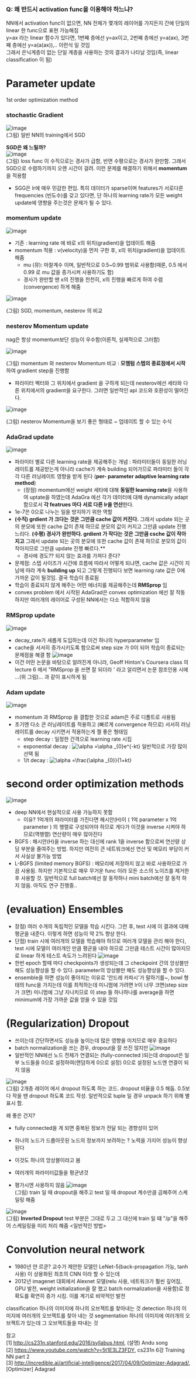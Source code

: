 ### Q: 왜 반드시 activation func을 이용해야 하느냐?
NN에서 activation func이 없으면, NN 전체가 몇개의 레이어를 가지든지 간에 단일의 linear 한 func으로 표현 가능해짐  
y=ax 라는 linear 함수가 있다면, 1번째 층에선 y=ax이고, 2번째 층에선 y=a(ax), 3번째 층에선 y=a(a(ax)),.. 이런식 일 것임  
그래서 은닉계층이 없는 단일 계층을 사용하는 것의 결과가 나타날 것임(즉, linear classification 이 됨)  
  
# Parameter update
1st order optimization method
### stochastic Gradient 
![image](https://user-images.githubusercontent.com/56099627/70998252-35945000-211a-11ea-8ac5-edad3490c1e4.png)  
(그림) 일반 NN의 training에서 SGD  
  
**SGD은 왜 느릴까?**  
![image](https://user-images.githubusercontent.com/56099627/70980180-39ae7680-20f6-11ea-8fd0-a7b11cf981d7.png)  
(그림) loss func 이 수직으로는 경사가 급함, 반면 수평으로는 경사가 완만함. 그래서 SGD으로 수렴하기까지 오랜 시간이 걸려. 이런 문제를 해결하기 위해서 **momentum**을 적용함  
- SGG은 lr에 매우 민감한 편임. 특히 데이터가 sparse이며 features가 서로다른 frequencies (빈도수)를 갖고 있다면, 단 하나의 learning rate가 모든 weight update에 영향을 주는것은 문제가 될 수 있다.

### momentum update
![image](https://user-images.githubusercontent.com/56099627/70980894-73cc4800-20f7-11ea-92c2-1475d65f410c.png)  
- 기존 : learning rate 에 바로 x의 위치(gradient)을 업데이트 해줌
- momentum 적용 : v(velocity)을 먼저 구한 후, x의 위치(gradient)을 업데이트 해줌
  - mu (뮤): 마찰계수 이며, 일반적으로 0.5~0.99 범위로 사용함(때론, 0.5 에서 0.99 로 mu 값을 증가시켜 사용하기도 함)
  - 경사가 완만할 땐 x의 진행을 천천히, x의 진행을 빠르게 하여 수렴(convergence) 하게 해줌

![image](https://user-images.githubusercontent.com/56099627/70984913-a62d7380-20fe-11ea-8aaf-447acb3a357c.png)
  
(그림) SGD, momentum, nesterov 의 비교

### nesterov Momentum update
nag은 항상 momentum보단 성능이 우수함(이론적, 실제적으로 그러함)   
  
![image](https://user-images.githubusercontent.com/56099627/70982968-4ed9d400-20fb-11ea-860a-a6a719521f9d.png)  
  
(그림) momentum 와 nesterov Momentum 비교 : **모멤텀 스텝의 종료점에서 시작** 하여 gradient step을 진행함  
- 파라미터 벡터와 그 위치에서 gradient 을 구하게 되는데 nesterov에선 세타와 다른 위치에서의 gradient을 요구한다. 그러면 일반적인 api 코드와 호환성이 떨어진다. 

![image](https://user-images.githubusercontent.com/56099627/70984362-b2fd9780-20fd-11ea-85db-d5679730cce4.png)  

(그림) nesterov Momentum을 보기 좋은 형태로 ~ 업데이트 할 수 있는 수식 

### AdaGrad update
![image](https://user-images.githubusercontent.com/56099627/70986386-2359e800-2101-11ea-8419-7579f7dae6f7.png)  
- 파라미터 별로 다른 learning rate을 제공해주는 개념 : 파라미터들이 동일한 러닝레이트를 제공받는게 아니라 cache가 계속 building  되어가므로 파라미터 들이 각각 다른 러닝레이트 영향을 받게 된다 (**per- parameter adaptive learning rate method**)
  - (장점) momentum에선 weight 세타에 대해 **동일한 learning rate**을 사용하여 uptate을 하였는데 AdaGra 에선 각가 데이터에 대해 dynamically adapt 함으로서 **각 featrues 마다 서로 다른 lr을 연산**한다.
- 1e-7은 0으로 나누는 일을 방지하기 위한 역할
- **(수직) grdient 가 크다는 것은 그만큼 cache 값이 커진다.** 그래서 update 되는 곳의 분모에 또한 cache 값이 존재 하므로 분모의 값이 커지고 그만큼 update 진행 느리다. **(수평) 경사가 완만하다. grdient 가 작다는 것은 그만큼 csche 값이 작아지고** 그래서 update 되는 곳의 분모에 또한 cache 값이 존재 하므로 분모의 값이 작아지므로 그만큼 update 진행 빠르다.** 
  - 경사에 경도?? 되지 않는 효과를 가져다 준다?
- 문제점: 스텝 사이즈가 시간에 흐름에 따라서 어떻게 되냐면, cache 값은 시간이 지남에 따라 계속 **building up** 되고 그렇게 진행되다 보면 learning rate 값은 0에 가까운 값이 될것임. 결국 학습이 종료됨
- 학습이 종료되지 않게 해주는 어떤 에너지를 제공해주는데 **RMSprop** 임
- convex problem 에서 시작된 AdaGrad은 convex optimization 에선 잘 작동 하지만 여러개의 레이어로 구성된 NN에서는 다소 적합하지 않음

### RMSprop update
![image](https://user-images.githubusercontent.com/56099627/70991125-37561780-210a-11ea-82ca-496ea4f63a62.png)  
- decay_rate가 새롭게 도입하는데 이건 하나의 hyperparameter 임
- cache을 서서히 증가시키도록 함으로써 step size 가 0이 되어 학습이 종료되는 문제점을 해결 함
![image](https://user-images.githubusercontent.com/56099627/70991465-d7ac3c00-210a-11ea-8e65-ec0da651f2e4.png)  
- 이건 어떤 논문을 바탕으로 알려진게 아니라, Geoff Hinton's Coursera class 의 lecture 6 에서 "RMSprop 을 쓰면 잘 되더라 ' 라고 알리면서 논문 참조인용 시에 ...(위 그림)... 과 같이 표시하게 됨  

### Adam update
![image](https://user-images.githubusercontent.com/56099627/70992025-1e4e6600-210c-11ea-9ba9-3b8a8efbb20b.png)  
- momentum 과 RMSprop 을 결합한 것으로 adam은 주로 디폴트로 사용됨 
- 초기엔 다소 큰 러닝레이트를 적용하고 (빠르게 convergence 하므로) 서서히 러닝 레이트를 decay 시키면서 적용하는게 젤 좋은 형태임
  - step decay : 일정한 간격으로 learning rate 시킴
  - exponential decay : <img src="https://latex.codecogs.com/gif.latex?\alpha&space;=\alpha&space;_{0}e^{-kt}" title="\alpha =\alpha _{0}e^{-kt}" /></a> 일반적으로 가장 많이 선택 됨
  - 1/t decay : <img src="https://latex.codecogs.com/gif.latex?\alpha&space;=\frac{\alpha&space;_{0}}{1&plus;kt}" title="\alpha =\frac{\alpha _{0}}{1+kt}" /></a>

# second order optimization methods
![image](https://user-images.githubusercontent.com/56099627/71000092-07b10a80-211e-11ea-99d8-6682177b5ef4.png)  
- deep NN에서 현실적으로 사용 가능하지 못함
  - 이유? 1억개의 파라미터를 가진다면 헤시안(H)이 ( 1억 parameter x 1억 parameter ) 의 행렬로 구성되어야 하므로 게다가 이것을 inverse 시켜야 하므로(역행렬) 연산량이 매우 많아진다
- BGFS : 해시안(H)을 inverse 하는 대신에 rank 1을 inverse 함으로써 연산량 상담 부분을 줄여주는 방법. 하지만 여전히 큰 네트워크에선 연산 및 메모리 부담이 커서 사실상 불가능 방법
- L-BGFS (limited memory BGFS) : 메모리에 저장하지 않고 바로 사용하므로 가끔 사용됨. 하지만 기본적으로 매우 무거운 func 이라 모든 소스의 노이즈를 제거한 후 사용할 것. 일반적으로 full batch에선 잘 동작하나 mini batch에선 잘 동작 하지 않음. 아직도 연구 진행중..
  
# (evaluation) Ensembles 
- 장점) 여러 수개의 독립적인 모델을 학습 시킨다. 그런 후, test 시에 이 결과에 대해 평균을 내준다. 이렇게 하면 성능이 약 2% 향상 한다.
- 단점) train 시에 여러개의 모델을 학습해야 하므로 여러개 모델을 관리 해야 한다, test 시에 모델이 여러개인 만큼 평균을 내야 하므로 그만큼 테스트 시간이 많아지므로 linear 하게 테스트 속도가 느려된다
![image](https://user-images.githubusercontent.com/56099627/71000962-970aed80-211f-11ea-8c98-34c777a85cfc.png)  
- 한번 epoch 할때 마다 checkpoints가 생성되는데 그 checkpoint 간의 앙상블만 해도 성능향상을 할 수 있다. parameter의 앙상블만 해도 성능향상을 할 수 있다.  
- ensemble을 하면 성능이 좋아지는 이유로 '안드레 카파시'가 말하기를~, bowl 형태의 func을 가지는데 이를 최적하는데 미니멈에 가려면 lr이 너무 크면(step size가 크면) 미니멈에 그냥 지나치므로 이 step 들 하나하나를 average을 하면 minimum에 가장 가까운 값을 얻을 수 있을 것임

# (Regularization) Dropout
- 쓰이는데 간단하면서도 성능을 높이는데 많은 영향을 미치므로 매우 중요하다
- batch normalization을 쓰는 경우, dropout을 잘 쓰진 않지만 
![image](https://user-images.githubusercontent.com/56099627/70995050-ed256400-2112-11ea-9500-5e08ee3011c5.png)  
- 일반적인 NN에선 노드 전체가 연결되는 (fully-connected )되는데 dropout은 일부 노드들을 0으로 설정하여(랜덤하게 0으로 설정) 0으로 설정된 노드엔 연결이 되지 않음

![image](https://user-images.githubusercontent.com/56099627/70995330-a421df80-2113-11ea-9354-b3be8e064343.png)  
(그림) 2개층 레이어 에서 dropout 하도록 하는 코드. dropout 비율을 0.5 해둠. 0.5보다 작을 땐 dropout 하도록 코드 작성. 일반적으로 tuple 일 경우 unpack 하기 위해 별표시 함. 

왜 좋은 건지?
- fully connected을 게 되면 중복된 정보가 전달 되는 경향성이 있어
- 하나의 노드가 드롭아웃된 노드의 정보까지 보려하는 ? 노력을 가지어 성능이 향상된다
- 이것도 하나의 앙상블이라고 봄 
- 여러개의 파라미터값들을 평균낸것

- 평가시엔 사용하지 않음
![image](https://user-images.githubusercontent.com/56099627/70996122-7ccc1200-2115-11ea-9243-dc469659d391.png)  
(그림) train 일 때 dropout을 해주고 test 일 때 dropout 계수만큼 곱해주어 스케일링 해줌
  
![image](https://user-images.githubusercontent.com/56099627/70996394-04198580-2116-11ea-8d31-ae2f6ba4bb6e.png)   
(그림) **Inverted Dropout** test 부분은 그대로 두고 그 대신에 train 일 떄 "/p"을 해주어 스케일링을 미리 처리 해줌 <일반적인 방법>

# Convolution neural network
- 1980년 얀 르쿤? 교수가 제안한 모델인 LeNet-5(back-propagation 가능, tanh 사용) 이 상용화된 최초의 CNN 이라 할 수 있는데 
- 2012년 imagenet 대회에서 Alexnet 모델(relu 사용, 네트워크가 훨씬 깊어짐, GPU 발전, weight initialization을 잘 했고 batch normalization을 사용함)로 정확도를 확연히 증가 시킴.  이를 계기로 비약적인 발전

classification 하나의 이미지에 하나의 오브젝트를 찾아내는 것
detection 하나의 이미지에 여러개의 오브젝트를 찾아 내는 것
segmentation 하나의 이미지에 여러개의 오브젝트가 있는데 그 오브젝트들을 따내는 것


참고  
[1] http://cs231n.stanford.edu/2016/syllabus.html, (설명) Andu song  
[2] https://www.youtube.com/watch?v=5t1E3LZ3FDY, cs231n 6강 Training NN part 2  
[3] http://incredible.ai/artificial-intelligence/2017/04/09/Optimizer-Adagrad/, [Optimizer] Adagrad
